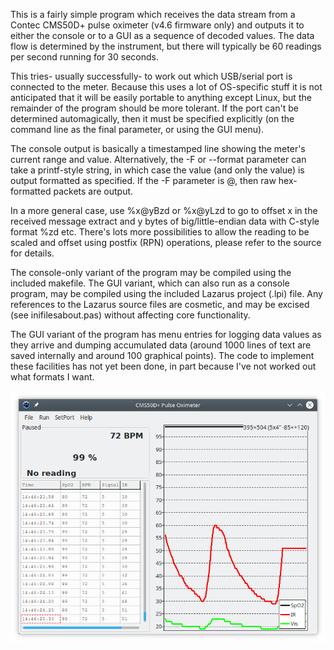 This is a fairly simple program which receives the data stream from a Contec CMS50D+ pulse oximeter (v4.6 firmware only) and outputs it to either the console or to a GUI as a sequence of decoded values. The data flow is determined by the instrument, but there will typically be 60 readings per second running for 30 seconds.

This tries- usually successfully- to work out which USB/serial port is connected to the meter. Because this uses a lot of OS-specific stuff it is not anticipated that it will be easily portable to anything except Linux, but the remainder of the program should be more tolerant. If the port can't be determined automagically, then it must be specified explicitly (on the command line as the final parameter, or using the GUI menu).

The console output is basically a timestamped line showing the meter's current range and value. Alternatively, the -F or --format parameter can take a printf-style string, in which case the value (and only the value) is output formatted as specified. If the -F parameter is @, then raw hex-formatted packets are output.

In a more general case, use %x@yBzd or %x@yLzd to go to offset x in the received message extract and y bytes of big/little-endian data with C-style format %zd etc. There's lots more possibilities to allow the reading to be scaled and offset using postfix (RPN) operations, please refer to the source for details.

The console-only variant of the program may be compiled using the included makefile. The GUI variant, which can also run as a console program, may be compiled using the included Lazarus project (.lpi) file. Any references to the Lazarus source files are cosmetic, and may be excised (see inifilesabout.pas) without affecting core functionality.

The GUI variant of the program has menu entries for logging data values as they arrive and dumping accumulated data (around 1000 lines of text are saved internally and around 100 graphical points). The code to implement these facilities has not yet been done, in part because I've not worked out what formats I want.

![Screenshot](cms50d+.png)

